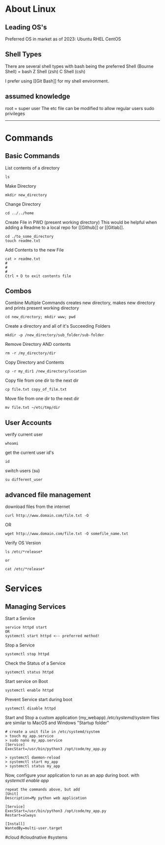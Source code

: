 # About Linux
## Leading OS's
Preferred OS in market as of 2023: 
Ubuntu 
RHEL
CentOS 

## Shell Types
There are several shell types with bash being the preferred
Shell (Bourne Shell) = bash 
Z Shell (zsh)
C Shell (csh)

I prefer using [[Git Bash]] for my shell environment. 

## assumed knowledge
root = super user
The etc file can be modified to allow regular users sudo privileges 

---
# Commands
##  Basic Commands
List contents of a directory
```
ls
```

Make Directory
```
mkdir new_directory
```

Change Directory 
```
cd ../../home
```

Create File in PWD (present working directory)
This would be helpful when adding a Readme to a local repo for [[Github]] or [[Gitlab]].
```
cd ./to_some_directory
touch readme.txt 
```

Add Contents to the new File
```
cat > readme.txt
# 
# 
# 
Ctrl + D to exit contents file
```

## Combos
Combine Multiple Commands
creates new directory, makes new directory and prints present working directory
```
cd new_directory; mkdir www; pwd 
```

Create a directory and all of it's Succeeding Folders
```
mkdir -p /new_directory/sub_folder/sub-folder
```

Remove Directory AND contents
```
rm -r /my_directory/dir
```

Copy Directory and Contents
```
cp -r my_dir1 /new_directory/location
```

Copy file from one dir to the next dir
```
cp file.txt copy_of_file.txt
```

Move file from one dir to the next dir
```
mv file.txt ~/etc/tmp/dir
```

## User Accounts
verify current user
```
whoami
```

get the current user id's
```
id
```

switch users (su)
```
su different_user
```

## advanced file management
download files from the internet
```
curl http://www.domain.com/file.txt -O
```
OR
```
wget http://www.domain.com/file.txt -O somefile_name.txt
```

Verify OS Version
```
ls /etc/*release*

or 

cat /etc/*release*
```


# Services
## Managing Services
Start a Service
```
service httpd start
OR 
systemctl start httpd <-- preferred method! 
```

Stop a Service
```
systemctl stop httpd
```

Check the Status of a Service
```
systemctl status httpd
```

Start service on Boot
```
systemctl enable httpd
```

Prevent Service start during boot
```
systemctl disable httpd
```

Start and Stop a custom application (my_webapp)
*/etc/systemd/system* files are similar to MacOS and Windows "Startup folder"
```
# create a unit file in /etc/systemd/system
> touch my_app.service
> sudo nano my_app.service
[Service]
ExecStart=/usr/bin/python3 /opt/code/my_app.py

> systemctl daemon-reload
> systemctl start my_app
> systemctl status my_app
```

Now, configure your application to run as an app during boot. with *systemctl enable app*
```
repeat the commands above, but add 
[Unit]
Description=My python web application

[Service]
ExecStart=/usr/bin/python3 /opt/code/my_app.py
Restart=always

[Install]
WantedBy=multi-user.target
```












#cloud #cloudnative #systems 